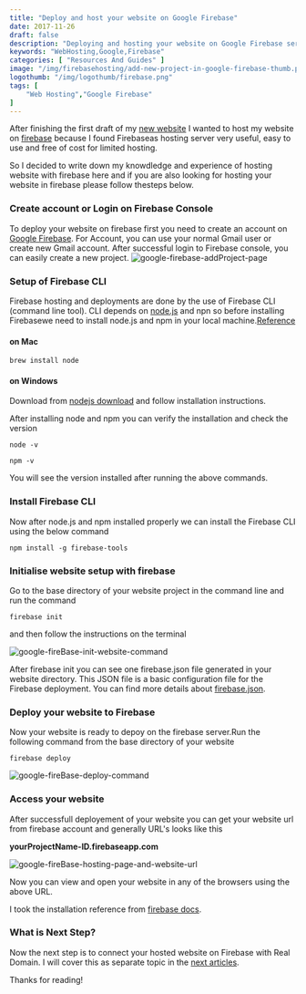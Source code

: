 ```yaml
---
title: "Deploy and host your website on Google Firebase"
date: 2017-11-26
draft: false
description: "Deploying and hosting your website on Google Firebase service is easy and free of cost."
keywords: "WebHosting,Google,Firebase"
categories: [ "Resources And Guides" ]
image: "/img/firebasehosting/add-new-project-in-google-firebase-thumb.png"
logothumb: "/img/logothumb/firebase.png"
tags: [
    "Web Hosting","Google Firebase"
]
---
```


After finishing the first draft of my [new website](https://www.pawangaria.com) I wanted to host my website on [firebase](https://firebase.google.com/) because I found Firebaseas hosting server very useful, easy to use and free of cost for limited hosting.

So I decided to write down my knowdledge and experience of hosting website with firebase here and if you are also looking for hosting your website in firebase please follow thesteps below.

### Create account or Login on Firebase Console

To deploy your website on firebase first you need to create an account on [Google Firebase](https://console.firebase.google.com/). For Account, you can use your normal Gmail user or create new Gmail account. After successful login to Firebase console, you can easily create a new project.
![google-firebase-addProject-page](/img/firebasehosting/add-new-project-in-google-firebase.png)

### Setup of Firebase CLI
Firebase hosting and deployments are done by the use of Firebase CLI (command line tool). CLI depends on [node.js](https://nodejs.org/en/) and npn so before installing Firebasewe need to install node.js and npm in your local machine.[Reference](https://changelog.com/posts/install-node-js-with-homebrew-on-os-x)

#### on Mac
```
brew install node
```
#### on Windows
Download from [nodejs download](https://nodejs.org/en/download/) and follow installation instructions.

After installing node and npm you can verify the installation and check the version
```
node -v

npm -v

```
You will see the version installed after running the above commands.

### Install Firebase CLI
Now after node.js and npm installed properly we can install the Firebase CLI using the below command
```
npm install -g firebase-tools
```
### Initialise website setup with firebase
Go to the base directory of your website project in the command line and run the command
```
firebase init
```
and then follow the instructions on the terminal

![google-fireBase-init-website-command](/img/firebasehosting/google-firebase-init-command.png)

After firebase init you can see one firebase.json file generated in your website directory. This JSON file is a  basic configuration file for the Firebase deployment. You can find more details about [firebase.json](https://firebase.google.com/docs/hosting/deploying#section-firebase-json).

### Deploy your website to Firebase
Now your website is ready to depoy on the firebase server.Run the following command from the base directory of your website
```
firebase deploy
```
![google-fireBase-deploy-command](/img/firebasehosting/google-firebase-deploy-command.png)

### Access your website
After successfull deployement of your website you can get your website url from firebase account and generally URL's looks like this

**yourProjectName-ID.firebaseapp.com**

![google-fireBase-hosting-page-and-website-url](/img/firebasehosting/google-firebase-web-hosting-url.png)

Now you can view and open your website in any of the browsers using the above URL.

I took the installation reference from [firebase docs](https://firebase.google.com/docs/hosting/deploying#section-hosting-setup).

### What is Next Step?
Now the next step is to connect your hosted website on Firebase with Real Domain. I will cover this as separate topic in the [next articles](https://www.pawangaria.com/post/mapcustomdomainwithgodaddyandfirebase/).

Thanks for reading!
